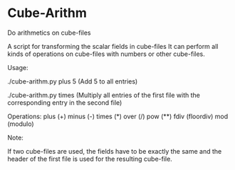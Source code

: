 # Cube-Arithm
Do arithmetics on cube-files

A script for transforming the scalar fields in cube-files
It can perform all kinds of operations on cube-files with numbers or
other cube-files.

Usage:

./cube-arithm.py <Cube-File1> plus 5 (Add 5 to all entries)

./cube-arithm.py <Cube-File1> times <Cube-File2>
(Multiply all entries of the first file with the corresponding entry in the second file)

Operations:
plus  (+)
minus (-)
times (*)
over  (/)
pow   (**)
fdiv  (floordiv)
mod   (modulo)

Note:

If two cube-files are used, the fields have to be exactly the same and the header of
the first file is used for the resulting cube-file.
